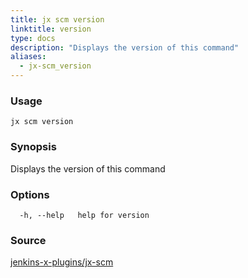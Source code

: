 ```yaml
---
title: jx scm version
linktitle: version
type: docs
description: "Displays the version of this command"
aliases:
  - jx-scm_version
---
```


### Usage

```
jx scm version
```

### Synopsis

Displays the version of this command

### Options

```
  -h, --help   help for version
```



### Source

[jenkins-x-plugins/jx-scm](https://github.com/jenkins-x-plugins/jx-scm)
